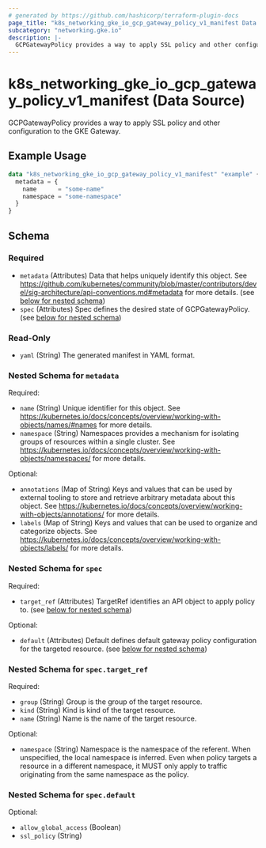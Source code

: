 ```yaml
---
# generated by https://github.com/hashicorp/terraform-plugin-docs
page_title: "k8s_networking_gke_io_gcp_gateway_policy_v1_manifest Data Source - terraform-provider-k8s"
subcategory: "networking.gke.io"
description: |-
  GCPGatewayPolicy provides a way to apply SSL policy and other configuration to the GKE Gateway.
---
```


# k8s_networking_gke_io_gcp_gateway_policy_v1_manifest (Data Source)

GCPGatewayPolicy provides a way to apply SSL policy and other configuration to the GKE Gateway.

## Example Usage

```terraform
data "k8s_networking_gke_io_gcp_gateway_policy_v1_manifest" "example" {
  metadata = {
    name      = "some-name"
    namespace = "some-namespace"
  }
}
```

<!-- schema generated by tfplugindocs -->
## Schema

### Required

- `metadata` (Attributes) Data that helps uniquely identify this object. See https://github.com/kubernetes/community/blob/master/contributors/devel/sig-architecture/api-conventions.md#metadata for more details. (see [below for nested schema](#nestedatt--metadata))
- `spec` (Attributes) Spec defines the desired state of GCPGatewayPolicy. (see [below for nested schema](#nestedatt--spec))

### Read-Only

- `yaml` (String) The generated manifest in YAML format.

<a id="nestedatt--metadata"></a>
### Nested Schema for `metadata`

Required:

- `name` (String) Unique identifier for this object. See https://kubernetes.io/docs/concepts/overview/working-with-objects/names/#names for more details.
- `namespace` (String) Namespaces provides a mechanism for isolating groups of resources within a single cluster. See https://kubernetes.io/docs/concepts/overview/working-with-objects/namespaces/ for more details.

Optional:

- `annotations` (Map of String) Keys and values that can be used by external tooling to store and retrieve arbitrary metadata about this object. See https://kubernetes.io/docs/concepts/overview/working-with-objects/annotations/ for more details.
- `labels` (Map of String) Keys and values that can be used to organize and categorize objects. See https://kubernetes.io/docs/concepts/overview/working-with-objects/labels/ for more details.


<a id="nestedatt--spec"></a>
### Nested Schema for `spec`

Required:

- `target_ref` (Attributes) TargetRef identifies an API object to apply policy to. (see [below for nested schema](#nestedatt--spec--target_ref))

Optional:

- `default` (Attributes) Default defines default gateway policy configuration for the targeted resource. (see [below for nested schema](#nestedatt--spec--default))

<a id="nestedatt--spec--target_ref"></a>
### Nested Schema for `spec.target_ref`

Required:

- `group` (String) Group is the group of the target resource.
- `kind` (String) Kind is kind of the target resource.
- `name` (String) Name is the name of the target resource.

Optional:

- `namespace` (String) Namespace is the namespace of the referent. When unspecified, the local namespace is inferred. Even when policy targets a resource in a different namespace, it MUST only apply to traffic originating from the same namespace as the policy.


<a id="nestedatt--spec--default"></a>
### Nested Schema for `spec.default`

Optional:

- `allow_global_access` (Boolean)
- `ssl_policy` (String)
